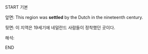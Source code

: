START
기본

앞면:
This region was **settled** by the Dutch in the nineteenth century.


뒷면:
이 지역은 19세기에 네덜란드 사람들이 정착했던 곳이다.


해석:
<!--ID: 1733296949078-->
END